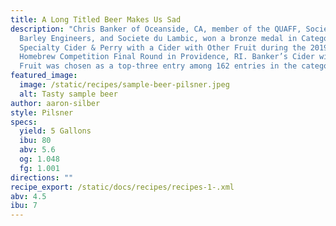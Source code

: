 ```yaml
---
title: A Long Titled Beer Makes Us Sad
description: "Chris Banker of Oceanside, CA, member of the QUAFF, Society of
  Barley Engineers, and Societe du Lambic, won a bronze medal in Category #34:
  Specialty Cider & Perry with a Cider with Other Fruit during the 2019 National
  Homebrew Competition Final Round in Providence, RI. Banker’s Cider with Other
  Fruit was chosen as a top-three entry among 162 entries in the category."
featured_image:
  image: /static/recipes/sample-beer-pilsner.jpeg
  alt: Tasty sample beer
author: aaron-silber
style: Pilsner
specs:
  yield: 5 Gallons
  ibu: 80
  abv: 5.6
  og: 1.048
  fg: 1.001
directions: ""
recipe_export: /static/docs/recipes/recipes-1-.xml
abv: 4.5
ibu: 7
---
```

